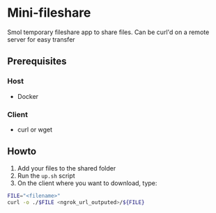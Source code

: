 # Mini-fileshare

Smol temporary fileshare app to share files. Can be curl'd on a remote server for easy transfer

## Prerequisites

### Host

- Docker

### Client

- curl or wget

## Howto

1. Add your files to the shared folder
2. Run the `up.sh` script
3. On the client where you want to download, type:
```sh
FILE="<filename>"
curl -o ./$FILE <ngrok_url_outputed>/${FILE}
```
